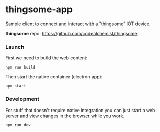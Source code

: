 # thingsome-app
Sample client to connect and interact with a "thingsome" IOT device.

**thingsome** repo:
https://github.com/codealchemist/thingsome

### Launch

First we need to build the web content:

`npm run build`

Then start the native container (electron app):

`npm start`

### Development

For stuff that doesn't require native integration you can just start a web server and view changes in the browser while you work.

`npm run dev`
